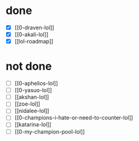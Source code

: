 # done
- [x] [[0-draven-lol]]
- [x] [[0-akali-lol]]
- [x] [[lol-roadmap]]
# not done
- [ ] [[0-aphelios-lol]]
- [ ] [[0-yasuo-lol]]
- [ ] [[akshan-lol]]
- [ ] [[zoe-lol]]
- [ ] [[nidalee-lol]]
- [ ] [[0-champions-i-hate-or-need-to-counter-lol]]
- [ ] [[katarina-lol]]
- [ ] [[0-my-champion-pool-lol]]